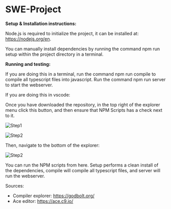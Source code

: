 # SWE-Project
**Setup & Installation instructions:**

Node.js is required to initialize the project, it can be installed at: https://nodejs.org/en.

You can manually install dependencies by running the command npm run setup within the project directory in a terminal.

**Running and testing:**

If you are doing this in a terminal, run the command npm run compile to compile all typescript files into javascript. Run the command npm run server to start the webserver. 

If you are doing this in vscode:

Once you have downloaded the repository, in the top right of the explorer menu click this button, and then ensure that NPM Scripts has a check next to it.

![Step1](https://github.com/user-attachments/assets/ab932a66-394f-4b82-abef-33768771c5d6)

![Step2](https://github.com/user-attachments/assets/3c35fdce-fe97-4536-ad55-9d4ce96f463b)

Then, navigate to the bottom of the explorer:

![Step2](https://github.com/user-attachments/assets/1da2ab2f-bb53-4176-b84a-c03dc979f1a4)

You can run the NPM scripts from here. Setup performs a clean install of the dependencies, compile will compile all typescript files, and server will run the webserver.

Sources:

- Compiler explorer: https://godbolt.org/
- Ace editor: https://ace.c9.io/
